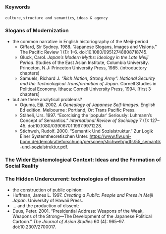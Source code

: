 ### Keywords
`culture`, `structure and semantics`, `ideas & agency`

### Slogans of Modernization
* the common narrative in English historiography of the Meiji-period
  * Giffard, Sir Sydney. 1988. “Japanese Slogans, Images and Visions.” The Pacific Review 1 (1): 1–6. doi:10.1080/09512748808718745.
  * Gluck, Carol. *Japan’s Modern Myths: Ideology in the Late Meiji Period*. Studies of the East Asian Institute, Columbia University. Princeton, N.J: Princeton University Press, 1985. (introductory chapters)
  * Samuels, Richard J. *“Rich Nation, Strong Army”: National Security and the Technological Transformation of Japan*. Cornell Studies in Political Economy. Ithaca: Cornell University Press, 1994. [first 3 chapters]
* but are there analytical problems?
  * Oguma, Eiji. 2002. *A Genealogy of Japanese Self-Images*. English Ed edition. Melbourne : Portland, Or: Trans Pacific Press.
  * Stäheli, Urs. 1997. “Exorcising the ‘popular’ Seriously: Luhmann’s Concept of Semantics.” *International Review of Sociology* 7 (1): 127–45. doi:10.1080/03906701.1997.9971228.
  * Stichweh, Rudolf. 2000. “Semantik Und Sozialstruktur.” Zur Logik Einer Systemtheoretischen Unter. https://www.fiw.uni-bonn.de/demokratieforschung/personen/stichweh/pdfs/55_semantik-und-sozialstruktur.pdf.

### The Wider Epistemological Context: Ideas and the Formation of Social Reality

### The Hidden Undercurrent: technologies of dissemination
* the construction of public opinion:
 * Huffman, James L. 1997. *Creating a Public: People and Press in Meiji Japan*. University of Hawaii Press.
* ... and the production of dissent:
 * Duus, Peter. 2001. “Presidential Address: Weapons of the Weak, Weapons of the Strong—The Development of the Japanese Political Cartoon.” *The Journal of Asian Studies* 60 (4): 965–97. doi:10.2307/2700017.

